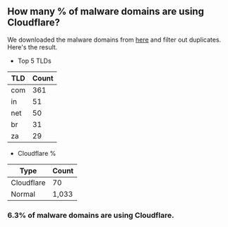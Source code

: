## How many % of malware domains are using Cloudflare?


We downloaded the malware domains from [here](https://urlhaus.abuse.ch) and filter out duplicates.
Here's the result.


[//]: # (start replacement)


- Top 5 TLDs

| TLD | Count |
| --- | --- |
| com | 361 |
| in | 51 |
| net | 50 |
| br | 31 |
| za | 29 |


- Cloudflare %

| Type | Count |
| --- | --- |
| Cloudflare | 70 |
| Normal | 1,033 |


### 6.3% of malware domains are using Cloudflare.